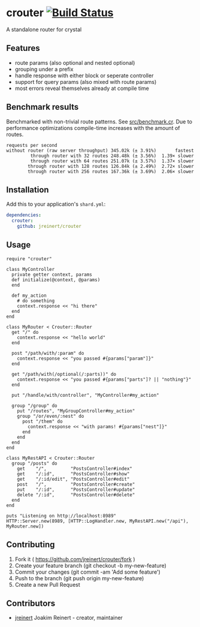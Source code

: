 # crouter [![Build Status](https://travis-ci.org/jreinert/crouter.svg?branch=master)](https://travis-ci.org/jreinert/crouter)

A standalone router for crystal

## Features

- route params (also optional and nested optional)
- grouping under a prefix
- handle response with either block or seperate controller
- support for query params (also mixed with route params)
- most errors reveal themselves already at compile time

## Benchmark results

Benchmarked with non-trivial route patterns. See
[src/benchmark.cr](src/benchmark.cr). Due to performance optimizations
compile-time increases with the amount of routes.

```
requests per second
without router (raw server throughput) 345.02k (± 3.91%)       fastest
         through router with 32 routes 248.48k (± 3.56%)  1.39× slower
         through router with 64 routes 251.07k (± 3.57%)  1.37× slower
        through router with 128 routes 126.84k (± 2.49%)  2.72× slower
        through router with 256 routes 167.36k (± 3.69%)  2.06× slower
```

## Installation

Add this to your application's `shard.yml`:

```yaml
dependencies:
  crouter:
    github: jreinert/crouter
```

## Usage

```crystal
require "crouter"

class MyController
  private getter context, params
  def initialize(@context, @params)
  end

  def my_action
    # do something
    context.response << "hi there"
  end
end

class MyRouter < Crouter::Router
  get "/" do
    context.response << "hello world"
  end

  post "/path/with/:param" do
    context.response << "you passed #{params["param"]}"
  end

  get "/path/with(/optional(/:parts))" do
    context.response << "you passed #{params["parts"]? || "nothing"}"
  end

  put "/handle/with/controller", "MyController#my_action"

  group "/group" do
    put "/routes", "MyGroupController#my_action"
    group "/or/even/:nest" do
      post "/them" do
        context.response << "with params! #{params["nest"]}"
      end
    end
  end
end

class MyRestAPI < Crouter::Router
  group "/posts" do
    get    "/",         "PostsController#index"
    get    "/:id",      "PostsController#show"
    get    "/:id/edit", "PostsController#edit"
    post   "/",         "PostsController#create"
    put    "/:id",      "PostsController#update"
    delete "/:id",      "PostsController#delete"
  end
end

puts "Listening on http://localhost:8989"
HTTP::Server.new(8989, [HTTP::LogHandler.new, MyRestAPI.new("/api"), MyRouter.new])
```

## Contributing

1. Fork it ( https://github.com/jreinert/crouter/fork )
2. Create your feature branch (git checkout -b my-new-feature)
3. Commit your changes (git commit -am 'Add some feature')
4. Push to the branch (git push origin my-new-feature)
5. Create a new Pull Request

## Contributors

- [jreinert](https://github.com/jreinert) Joakim Reinert - creator, maintainer
